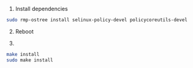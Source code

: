1. Install dependencies
```bash
sudo rmp-ostree install selinux-policy-devel policycoreutils-devel
```

2. Reboot

3. 
```bash
make install
sudo make install
```

